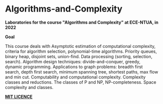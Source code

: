 # Algorithms-and-Complexity

**Laboratories for the course "Algorithms and Complexity" at ECE-NTUA, in 2022**

**Goal**

This course deals with Asymptotic estimation of computational complexity, criteria for algorithm selection, polynomial-time algorithms. Priority queues, binary heap, disjoint sets, union-find. Data processing (sorting, selection, search). Algorithm design techniques: divide-and-conquer, greedy, dynamic programming. Applications to graph problems: breadth first search, depth first search, minimum spanning tree, shortest paths, max flow and min cut. Computability and computational complexity. Complexity classes and reductions. The classes of P and NP, NP-completeness. Space complexity and classes.


**[MIT LICENCE](https://github.com/NikosVlachakis/Algorithms-and-Complexity/blob/main/LICENSE)**   
